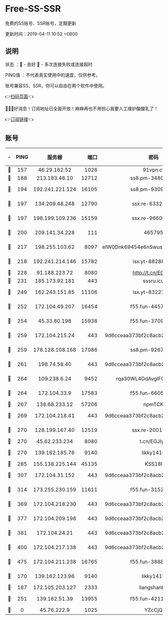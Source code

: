 # Free-SS-SSR

免费的SS账号、SSR账号，定期更新

更新时间：2019-04-11 10:52 +0800

## 说明

状态     ：🙂 - 良好 🙁 - 多次连接失败或连接超时

PING值   ：不代表真实使用中的速度，仅供参考。

账号兼容SS、SSR，你可以自由在两个软件中使用。

👉[扫码页面](https://liesauer.github.io/Free-SS-SSR/)👈

🎉🎉🎉好消息！订阅地址已全面开放！麻麻再也不用担心我要人工维护酸酸乳了！

👉[订阅链接](https://www.liesauer.net/yogurt/subscribe?ACCESS_TOKEN=DAYxR3mMaZAsaqUb)👈

## 账号

|-|PING|服务器|端口|密码|加密方式|区域|
|:----:|:----:|:-----:|-----:|:----:|:----:|:----:|
|🙂|157|46.29.162.52|1026|91vpn.cf|rc4-md5|RU|
|🙂|188|213.183.48.10|12712|ss8.pm-34809134|rc4-md5|RU|
|🙂|194|192.241.221.124|16105|ss8.pm-93095880|aes-256-cfb|US|
|🙂|197|134.209.48.248|12790|ssx.re-63327109|aes-256-cfb|US|
|🙂|197|198.199.109.236|15159|ssx.re-96600501|aes-256-cfb|US|
|🙂|200|209.141.34.228|111|465795|aes-256-cfb|US|
|🙂|217|198.255.103.62|8097|eIW0Dnk69454e6nSwuspv9DmS201tQ0D|aes-256-cfb|US|
|🙂|218|192.241.214.146|15782|isx.yt-88288711|aes-256-cfb|US|
|🙂|228|91.188.223.72|8080|http://t.cn/EGJIyrl|rc4-md5|RU|
|🙂|231|185.173.92.181|443|sssru.icu|rc4-md5|RU|
|🙂|249|162.243.151.85|11106|isx.yt-83221950|aes-256-cfb|US|
|🙂|252|172.104.49.207|16454|f55.fun-44571125|aes-256-cfb|SG|
|🙂|254|45.33.80.198|15938|f55.fun-37093632|aes-256-cfb|US|
|🙂|259|172.104.215.24|443|9d6cceaa373bf2c8acb22e60b6a58be6|aes-256-cfb|US|
|🙂|259|178.128.108.168|17086|ss8.pm-92671065|aes-256-cfb|SG|
|🙂|261|198.74.58.40|443|9d6cceaa373bf2c8acb22e60b6a58be6|aes-256-cfb|US|
|🙂|264|109.238.6.24|9452|rqa30WL4DdAvgIFG6Fs3znzTa|aes-256-cfb|FR|
|🙂|264|172.104.33.9|17583|f55.fun-66050377|aes-256-cfb|SG|
|🙂|267|138.68.233.12|57206|npmTCK|rc4-md5|US|
|🙂|269|172.104.218.41|443|9d6cceaa373bf2c8acb22e60b6a58be6|aes-256-cfb|US|
|🙂|270|128.199.167.40|12519|ssx.re-20017182|aes-256-cfb|SG|
|🙂|270|45.62.233.234|8080|t.cn/EGJIyrl|rc4-md5|CA|
|🙂|270|139.162.185.76|9140|likky1415|aes-256-cfb|DE|
|🙂|285|155.138.225.144|45135|KSS18l|rc4-md5|US|
|🙂|307|172.104.31.152|443|9d6cceaa373bf2c8acb22e60b6a58be6|aes-256-cfb|US|
|🙂|314|173.255.230.159|11611|f55.fun-31525940|aes-256-cfb|US|
|🙂|369|172.104.218.230|443|9d6cceaa373bf2c8acb22e60b6a58be6|aes-256-cfb|US|
|🙂|377|172.104.209.198|443|9d6cceaa373bf2c8acb22e60b6a58be6|aes-256-cfb|US|
|🙂|381|172.104.24.21|443|9d6cceaa373bf2c8acb22e60b6a58be6|aes-256-cfb|US|
|🙂|400|172.104.217.138|443|9d6cceaa373bf2c8acb22e60b6a58be6|aes-256-cfb|US|
|🙂|475|172.104.211.238|16765|f55.fun-38882804|aes-256-cfb|US|
|🙂|170|139.162.123.96|9140|likky1415|aes-256-cfb|JP|
|🙂|187|172.105.203.127|2333|liangshanbo|chacha20|JP|
|🙂|251|139.162.51.39|13955|f55.fun-42110980|aes-256-cfb|SG|
|🙁|0|45.76.222.9|1025|YZcCjQ|rc4-md5|JP|
